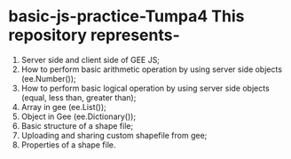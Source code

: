 # basic-js-practice-Tumpa4 This repository represents-
1) Server side and client side of GEE JS;
2) How to perform basic arithmetic operation by using server side objects (ee.Number());
3) How to perform basic logical operation by using server side objects (equal, less than, greater than);
4) Array in gee (ee.List());
5) Object in Gee (ee.Dictionary());
6) Basic structure of a shape file;
7) Uploading and sharing custom shapefile from gee;
8) Properties of a shape file.
